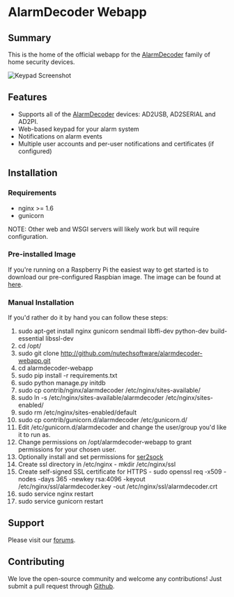 # AlarmDecoder Webapp

## Summary

This is the home of the official webapp for the [AlarmDecoder](http://www.alarmdecoder.com) family of home security devices.

![Keypad Screenshot](http://github.com/nutechsoftware/alarmdecoder-webapp/raw/master/screenshot.png "Keypad Screenshot")

## Features

- Supports all of the [AlarmDecoder](http://www.alarmdecoder.com) devices: AD2USB, AD2SERIAL and AD2PI.
- Web-based keypad for your alarm system
- Notifications on alarm events
- Multiple user accounts and per-user notifications and certificates (if configured)

## Installation

### Requirements

- nginx >= 1.6
- gunicorn

NOTE: Other web and WSGI servers will likely work but will require configuration.

### Pre-installed Image

If you're running on a Raspberry Pi the easiest way to get started is to download our pre-configured Raspbian image.  The image can be found at [here](http://www.alarmdecoder.com/wiki/index.php/Raspberry_Pi).

### Manual Installation

If you'd rather do it by hand you can follow these steps:

1. sudo apt-get install nginx gunicorn sendmail libffi-dev python-dev build-essential libssl-dev
2. cd /opt/
3. sudo git clone http://github.com/nutechsoftware/alarmdecoder-webapp.git
5. cd alarmdecoder-webapp
6. sudo pip install -r requirements.txt
7. sudo python manage.py initdb
8. sudo cp contrib/nginx/alarmdecoder /etc/nginx/sites-available/
9. sudo ln -s /etc/nginx/sites-available/alarmdecoder /etc/nginx/sites-enabled/
10. sudo rm /etc/nginx/sites-enabled/default
11. sudo cp contrib/gunicorn.d/alarmdecoder /etc/gunicorn.d/
12. Edit /etc/gunicorn.d/alarmdecoder and change the user/group you'd like it to run as.
13. Change permissions on /opt/alarmdecoder-webapp to grant permissions for your chosen user.
14. Optionally install and set permissions for [ser2sock](http://github.com/alarmdecoder/ser2sock.git)
15. Create ssl directory in /etc/nginx - mkdir /etc/nginx/ssl
16. Create self-signed SSL certificate for HTTPS - sudo openssl req -x509 -nodes -days 365 -newkey rsa:4096 -keyout /etc/nginx/ssl/alarmdecoder.key -out /etc/nginx/ssl/alarmdecoder.crt
17. sudo service nginx restart
18. sudo service gunicorn restart

## Support

Please visit our [forums](http://www.alarmdecoder.com/forums/).

## Contributing

We love the open-source community and welcome any contributions!  Just submit a pull request through [Github](http://github.com).
